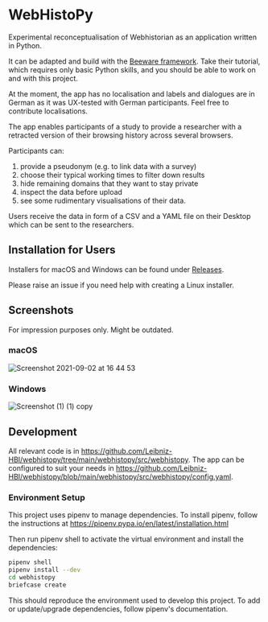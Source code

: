 # WebHistoPy

Experimental reconceptualisation of Webhistorian as an application written in Python.

It can be adapted and build with the [Beeware framework](https://beeware.org/). Take their tutorial, which requires only basic Python skills, and you should be able to work on and with this project.

At the moment, the app has no localisation and labels and dialogues are in German as it was UX-tested with German participants. Feel free to contribute localisations.

The app enables participants of a study to provide a researcher with a retracted version of their browsing history across several browsers.

Participants can:

1. provide a pseudonym (e.g. to link data with a survey)
2. choose their typical working times to filter down results
3. hide remaining domains that they want to stay private
4. inspect the data before upload
5. see some rudimentary visualisations of their data.

Users receive the data in form of a CSV and a YAML file on their Desktop which can be sent to the researchers.

## Installation for Users

Installers for macOS and Windows can be found under [Releases](https://github.com/Leibniz-HBI/webhistopy/releases).

Please raise an issue if you need help with creating a Linux installer.

## Screenshots

For impression purposes only. Might be outdated.

### macOS

![Screenshot 2021-09-02 at 16 44 53](https://user-images.githubusercontent.com/8951994/131865159-8679f689-e063-4af5-b990-a0ed18c04985.png)

### Windows

![Screenshot (1) (1) copy](https://user-images.githubusercontent.com/8951994/118266366-c1024400-b4ba-11eb-824a-568091013b6b.png)


## Development

All relevant code is in https://github.com/Leibniz-HBI/webhistopy/tree/main/webhistopy/src/webhistopy. The app can be configured to suit your needs in https://github.com/Leibniz-HBI/webhistopy/blob/main/webhistopy/src/webhistopy/config.yaml.

### Environment Setup

This project uses pipenv to manage dependencies. To install pipenv, follow the instructions at https://pipenv.pypa.io/en/latest/installation.html

Then run pipenv shell to activate the virtual environment and install the dependencies:

```bash
pipenv shell
pipenv install --dev
cd webhistopy
briefcase create
```

This should reproduce the environment used to develop this project. To add or update/upgrade dependencies, follow pipenv's documentation.
